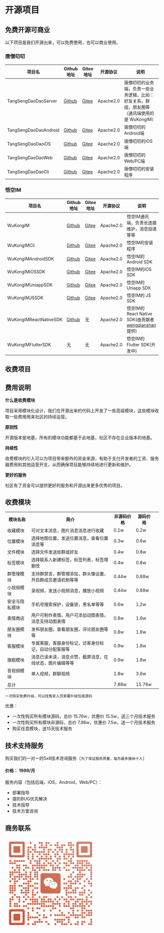 
# 开源项目


## 免费开源可商业

以下项目是我们开源出来，可以免费使用，也可以商业使用。

### 唐僧叨叨

| 项目名 | Github地址 | Gitee地址 | 开源协议 | 说明 |
| ---- | ---------- | --------- | ---- | ---- |
|   TangSengDaoDaoServer   |   [Github](https://github.com/TangSengDaoDao/TangSengDaoDaoServer)         |     [Gitee](https://gitee.com/TangSengDaoDao/TangSengDaoDaoServer)  | Apache2.0 |    唐僧叨叨的业务端，负责一些业务逻辑，比如：好友关系，群组，朋友圈等 （通讯端使用的是 WuKongIM）  |
|   TangSengDaoDaoAndroid   |   [Github](https://github.com/TangSengDaoDao/TangSengDaoDaoAndroid)         |     [Gitee](https://gitee.com/TangSengDaoDao/TangSengDaoDaoAndroid) | Apache2.0    |    唐僧叨叨的Android端   |
|   TangSengDaoDaoiOS   |   [Github](https://github.com/TangSengDaoDao/TangSengDaoDaoiOS)         |     [Gitee](https://gitee.com/TangSengDaoDao/TangSengDaoDaoiOS) | Apache2.0      |    唐僧叨叨的iOS端   |
|   TangSengDaoDaoWeb   |   [Github](https://github.com/TangSengDaoDao/TangSengDaoDaoWeb)         |     [Gitee](https://gitee.com/TangSengDaoDao/TangSengDaoDaoWeb) | Apache2.0      |    唐僧叨叨的Web/PC端   |
|   TangSengDaoDaoCli   |   [Github](https://github.com/TangSengDaoDao/TangSengDaoDaoCli)         |     [Gitee](https://gitee.com/TangSengDaoDao/TangSengDaoDaoCli) | Apache2.0      |    唐僧叨叨的安装程序   |

### 悟空IM

| 项目名 | Github地址 | Gitee地址 | 开源协议 | 说明 |
| ---- | ---------- | --------- | ---- |  ---- |
|   WuKongIM   |   [Github](https://github.com/WuKongIM/WuKongIM)         |     [Gitee](https://gitee.com/WuKongDev/WuKongIM)  | Apache2.0   |    悟空IM通讯端，负责长连接维护，消息投递等等   |
|   WuKongIMCli   |   [Github](https://github.com/WuKongIM/WuKongIMCli)         |     [Gitee](https://gitee.com/WuKongDev/WuKongIMCli)  | Apache2.0      |    悟空IM的安装程序   |
|   WuKongIMAndroidSDK   |   [Github](https://github.com/WuKongIM/WuKongIMAndroidSDK)         |     [Gitee](https://gitee.com/WuKongDev/WuKongIMAndroidSDK) | Apache2.0       |    悟空IM的Android SDK  |
|   WuKongIMiOSSDK   |   [Github](https://github.com/WuKongIM/WuKongIMiOSSDK)         |     [Gitee](https://gitee.com/WuKongDev/WuKongIMiOSSDK)  | Apache2.0     |    悟空IM的iOS SDK  |
|   WuKongIMUniappSDK   |   [Github](https://github.com/WuKongIM/WuKongIMUniappSDK)         |     [Gitee](https://gitee.com/WuKongDev/WuKongIMUniappSDK)  | Apache2.0     |    悟空IM的 Uniapp SDK  |
|   WuKongIMJSSDK   |   [Github](https://github.com/WuKongIM/WuKongIMJSSDK)         |     [Gitee](https://gitee.com/WuKongDev/WuKongIMJSSDK)   | Apache2.0    |    悟空IM的 JS SDK  |
|   WuKongIMReactNativeSDK   |   [Github](https://github.com/wengqianshan/WuKongIMReactNative)         |     无  | Apache2.0    |    悟空IM的 React Native SDK(由贡献者 [wengqianshan](https://github.com/wengqianshan) 提供)  |
|   WuKongIMFlutterSDK   |   无       |    无   | Apache2.0  |    悟空IM的 Flutter SDK(开发中)  |




## 收费项目

## 费用说明

**什么是收费模块**

项目采用模块化设计，我们在开源出来的代码上开发了一些高级模块，这些模块收取一些费用用来社区的持续运营。

**原则性**

开源版本是地基，所有的模块功能都基于此地基，社区不存在企业版本的地基。

**持续性**

收费模块的引入可以为项目带来额外的资金来源，有助于支付开发者的工资、服务器费用和其他运营开支，从而确保项目能够持续地进行更新和维护。 

**更好的服务**

社区有了资金可以提供更好的服务和开源出来更多优秀的项目。

## 收费模块


<table>
  <tr>
    <th>模块名称</th>
    <th>简介</th>
    <th>非源码价格</th>
    <th>源码价格</th>
    <!-- <th>明细</th> -->
  </tr>
   <tr>
      <td>收藏模块</td>
      <td>可对文本消息，图片消息消息进行收藏</td>
      <td>0.1w</td>
      <td>0.2w</td>
      <!-- <td><a href="/introduce/price.html#收藏模块">明细</a></td> -->
  </tr>
    <tr>
      <td>位置模块</td>
      <td>选择地图位置，发送位置消息，查看位置消息等</td>
      <td>0.3w</td>
      <td>0.6w</td>
      <!-- <td><a href="/introduce/price.html#位置模块">明细</a></td> -->
  </tr>
    <tr>
      <td>文件模块</td>
      <td>选择文件发送给群或好友</td>
      <td>0.4w</td>
      <td>0.8w</td>
      <!-- <td><a href="/introduce/price.html#文件模块">明细</a></td> -->
  </tr>
    <tr>
      <td>标签模块</td>
      <td>选择联系人新建标签，标签列表，标签增删改</td>
      <td>0.4w</td>
      <td>0.8w</td>
      <!-- <td><a href="/introduce/price.html#文件模块">明细</a></td> -->
  </tr>
   <tr>
      <td>群管理模块</td>
      <td>支持群禁言，群管理添加，群头像设置，开启群成员邀请机制等等</td>
      <td>0.44w</td>
      <td>0.88w</td>
      <!-- <td><a href="/introduce/price.html#群管理模块">明细</a></td> -->
  </tr>
   <tr>
      <td>小视频模块</td>
      <td>录视频，发送小视频消息，播放小视频</td>
      <td>0.44w</td>
      <td>0.88w</td>
      <!-- <td><a href="/introduce/price.html#小视频模块">明细</a></td> -->
  </tr>
  <tr>
      <td>安全与隐私模块</td>
      <td>手机号搜索保护，设备锁，黑名单等等</td>
      <td>0.6w</td>
      <td>1.2w</td>
      <!-- <td><a href="/introduce/price.html#安全与隐私模块">明细</a></td> -->
  </tr>
   <tr>
      <td>表情商店</td>
      <td>用户可制作表情，用户可添加动图表情，消息支持动图表情</td>
      <td>0.8w</td>
      <td>1.6w</td>
      <!-- <td><a href="/introduce/price.html#表情商店">明细</a></td> -->
  </tr>
   <tr>
      <td>朋友圈模块</td>
      <td>发布朋友圈，查看朋友圈，评论朋友圈等等</td>
      <td>0.8w</td>
      <td>1.6w</td>
      <!-- <td><a href="/introduce/price.html#朋友圈模块">明细</a></td> -->
  </tr>
  <tr>
      <td>客服模块</td>
      <td>专属客服，客服身份标记，访客身份标记，自动分配客服等</td>
      <td>0.9w</td>
      <td>1.8w</td>
      <!-- <td><a href="/introduce/price.html#旗舰模块">明细</a></td> -->
  </tr>
  <tr>
      <td>旗舰模块</td>
      <td>消息已读未读，消息点赞，截屏消息，在线状态，图片编辑等等</td>
      <td>0.9w</td>
      <td>1.8w</td>
      <!-- <td><a href="/introduce/price.html#旗舰模块">明细</a></td> -->
  </tr>
  <tr>
      <td>音视频模块</td>
      <td>单人视频，群聊视频</td>
      <td>1.8w</td>
      <td>3.6w</td>
      <!-- <td><a href="/introduce/price.html#音视频模块">明细</a></td> -->
  </tr>
 
  <tr>
      <td>总计</td>
      <td></td>
      <td>7.88w</td>
      <td>15.76w</td>
      <td></td>
  </tr>

</table>

`一次购买免费升级，可以找售卖人员索要升级包或源码`

优惠：

- 一次性购买所有模块源码，总价 15.76w，优惠价 15.5w，送三个月技术服务
- 一次性购买所有模块非源码，总价 7.88w，优惠价 7.5w，送一个月技术服务
- 购买任意模块，送15天技术服务



## 技术支持服务

购买我们的一对一的5x8技术咨询服务（`为了保证服务质量，每月最多接纳十人`）

#### 价格： 1999/月

服务内容（包括后端，iOS，Android，Web/PC）：

- 部署指导
- 提的BUG优先解决
- 技术指导
- 技术方案咨询

## 商务联系

<img src="./tsdaodaowechat-small.png" style="width:300px"/>
